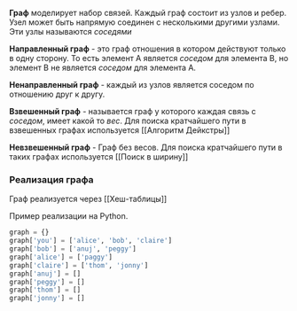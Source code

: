**Граф** моделирует набор связей. Каждый граф состоит из узлов и ребер. Узел может быть напрямую соединен с несколькими другими узлами. Эти узлы называются *соседями*

**Направленный граф** - это граф отношения в котором действуют только в одну сторону. То есть элемент А является *соседом* для элемента В, но элемент В не является *соседом* для элемента А.

**Ненаправленный граф** -  каждый из узлов является соседом по отношению друг к другу.

**Взвешенный граф** - называется граф у которого каждая связь с *соседом*, имеет какой то *вес*. Для поиска кратчайшего пути в взвешенных графах используется [[Алгоритм Дейкстры]]

**Невзвешенный граф** - Граф без весов. Для поиска кратчайшего пути в таких графах используется [[Поиск в ширину]]

### Реализация графа
Граф реализуется через [[Хеш-таблицы]]

Пример реализации на Python.
```python
graph = {}
graph['you'] = ['alice', 'bob', 'claire']
graph['bob'] = ['anuj', 'peggy']
graph['alice'] = ['paggy']
graph['claire'] = ['thom', 'jonny']
graph['anuj'] = []
graph['peggy'] = []
graph['thom'] = []
graph['jonny'] = []
```




